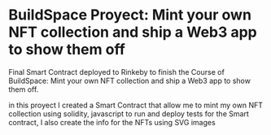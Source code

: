 # BuildSpace Proyect: Mint your own NFT collection and ship a Web3 app to show them off

Final Smart Contract deployed to Rinkeby to finish the Course of BuildSpace: Mint your own NFT collection and ship a Web3 app to show them off.

in this proyect I created a Smart Contract that allow me to mint my own NFT collection using solidity, javascript to run and deploy tests for the Smart contract, I also create the info for the NFTs using SVG images


